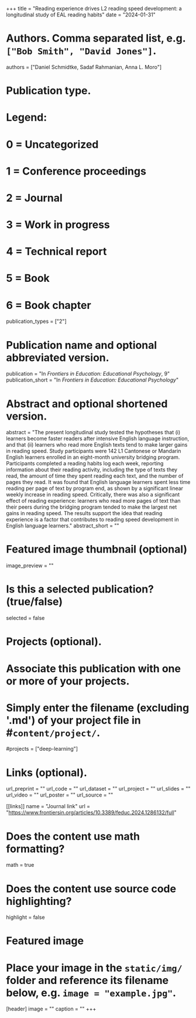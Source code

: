 +++
title = "Reading experience drives L2 reading speed development: a longitudinal study of EAL reading habits"
date = "2024-01-31"

# Authors. Comma separated list, e.g. `["Bob Smith", "David Jones"]`.
authors = ["Daniel Schmidtke, Sadaf Rahmanian, Anna L. Moro"]

# Publication type.
# Legend:
# 0 = Uncategorized
# 1 = Conference proceedings
# 2 = Journal
# 3 = Work in progress
# 4 = Technical report
# 5 = Book
# 6 = Book chapter
publication_types = ["2"]

# Publication name and optional abbreviated version.
publication = "In *Frontiers in Education: Educational Psychology*, 9"
publication_short = "In *Frontiers in Education: Educational Psychology*"

# Abstract and optional shortened version.
abstract = "The present longitudinal study tested the hypotheses that (i) learners become faster readers after intensive English language instruction, and that (ii) learners who read more English texts tend to make larger gains in reading speed. Study participants were 142 L1 Cantonese or Mandarin English learners enrolled in an eight-month university bridging program. Participants completed a reading habits log each week, reporting information about their reading activity, including the type of texts they read, the amount of time they spent reading each text, and the number of pages they read. It was found that English language learners spent less time reading per page of text by program end, as shown by a significant linear weekly increase in reading speed. Critically, there was also a significant effect of reading experience: learners who read more pages of text than their peers during the bridging program tended to make the largest net gains in reading speed. The results support the idea that reading experience is a factor that contributes to reading speed development in English language learners."
abstract_short = ""

# Featured image thumbnail (optional)
image_preview = ""

# Is this a selected publication? (true/false)
selected = false

# Projects (optional).
#   Associate this publication with one or more of your projects.
#   Simply enter the filename (excluding '.md') of your project file in #`content/project/`.
#projects = ["deep-learning"]

# Links (optional). 
url_preprint = ""
url_code = ""
url_dataset = ""
url_project = ""
url_slides = ""
url_video = ""
url_poster = ""
url_source = ""

[[links]]
name = "Journal link"
url = "https://www.frontiersin.org/articles/10.3389/feduc.2024.1286132/full"

# Does the content use math formatting?
math = true

# Does the content use source code highlighting?
highlight = false

# Featured image
# Place your image in the `static/img/` folder and reference its filename below, e.g. `image = "example.jpg"`.
[header]
image = ""
caption = ""
+++
